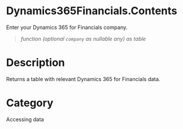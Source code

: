 ﻿# Dynamics365Financials.Contents
Enter your Dynamics 365 for Financials company.
> _function (optional <code>company</code> as nullable any) as table_
# Description 
Returns a table with relevant Dynamics 365 for Financials data.
# Category 
Accessing data
